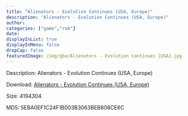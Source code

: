 ```yaml
---
title: "Alienators - Evolution Continues (USA, Europe)"
description: "Alienators - Evolution Continues (USA, Europe)"
author: 
categories: ["game","rom"]
date: 
displayInList: true
displayInMenu: false
dropCap: false
featuredImage: /img/gba/Alienators - Evolution Continues [USA].jpg
---
```


Description: Alienators - Evolution Continues (USA, Europe)

Download: <a style="text-decoration:underline;" href="https://mega.nz/#!DGASGITL!URaXopzjJ3CL6hLDOF1_g9idsxYnBD8n3plEsCPGnEM" target = "_blank" rel = "nofollow" > Alienators - Evolution Continues (USA, Europe)</a>

Size: 4194304

MD5: 5EBA0EF1C24F1B003B3063BEB808CE6C

